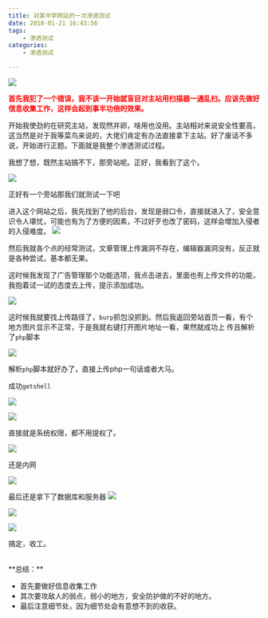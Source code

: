 ```yaml
---
title: 对某中学网站的一次渗透测试
date: 2018-01-21 16:43:56
tags:
	- 渗透测试
categories:
	- 渗透测试

---
```


![](https://ws1.sinaimg.cn/large/006Y6f53gy1fnomkpfppbj30m90b8n0m.jpg)

<!--more-->

<font color=red>**首先我犯了一个错误，我不该一开始就盲目对主站用扫描器一通乱扫。应该先做好信息收集工作，这样会起到事半功倍的效果。**</font>

开始我使劲的在研究主站，发现然并卵，啥用也没用。主站相对来说安全性要高，这当然是对于我等菜鸟来说的，大佬们肯定有办法直接拿下主站。好了废话不多说，开始进行正题。下面就是我整个渗透测试过程。


我想了想，既然主站搞不下，那旁站呢。正好，我看到了这个。

![](https://ws1.sinaimg.cn/large/006Y6f53gy1fnocas88nvj30mg09l3z8.jpg)

正好有一个旁站那我们就测试一下吧

进入这个网站之后，我先找到了他的后台，发现是弱口令，直接就进入了，安全意识令人堪忧，可能也有为了方便的因素，不过好歹也改了密码，这样会增加入侵者的入侵难度。
![](https://ws1.sinaimg.cn/large/006Y6f53gy1fnoceg871wj311c0h90vl.jpg)

然后我就各个点的经常测试，文章管理上传漏洞不存在，编辑器漏洞没有，反正就是各种尝试，基本都无果。

这时候我发现了广告管理那个功能选项，我点击进去，里面也有上传文件的功能，我抱着试一试的态度去上传，提示添加成功。

![](https://ws1.sinaimg.cn/large/006Y6f53gy1fnoktsd2kwj30fe05pglj.jpg)

这时候我就要找上传路径了，`burp`抓包没抓到。然后我返回旁站首页一看，有个地方图片显示不正常，于是我就右键打开图片地址一看，果然就成功上
传且解析了`php`脚本

![](https://ws1.sinaimg.cn/large/006Y6f53gy1fnocqiz03nj30ms0i53zk.jpg)

解析`php`脚本就好办了，直接上传php一句话或者大马。

成功`getshell`

![](https://ws1.sinaimg.cn/large/006Y6f53gy1fnoct3adunj30p00dcgms.jpg)

![](https://ws1.sinaimg.cn/large/006Y6f53gy1fnocutheggj311i0hvwgs.jpg)


直接就是系统权限，都不用提权了。

![](https://ws1.sinaimg.cn/large/006Y6f53gy1fnocw6cwhyj30ja04pq2v.jpg)


还是内网

![](https://ws1.sinaimg.cn/large/006Y6f53gy1fnocwwuun1j30iq0c23ym.jpg)





最后还是拿下了数据库和服务器
![](https://ws1.sinaimg.cn/large/006Y6f53gy1fnppu2pw6wj30um0imn01.jpg)

![](https://ws1.sinaimg.cn/large/006Y6f53gy1fnppuxhwbij311n0ih0x6.jpg)

![](https://ws1.sinaimg.cn/large/006Y6f53gy1fnomkpfppbj30m90b8n0m.jpg)

搞定，收工。







</br>
**总结：**

- 首先要做好信息收集工作
- 其次要攻敌人的弱点，弱小的地方，安全防护做的不好的地方。
- 最后注意细节处，因为细节处会有意想不到的收获。


